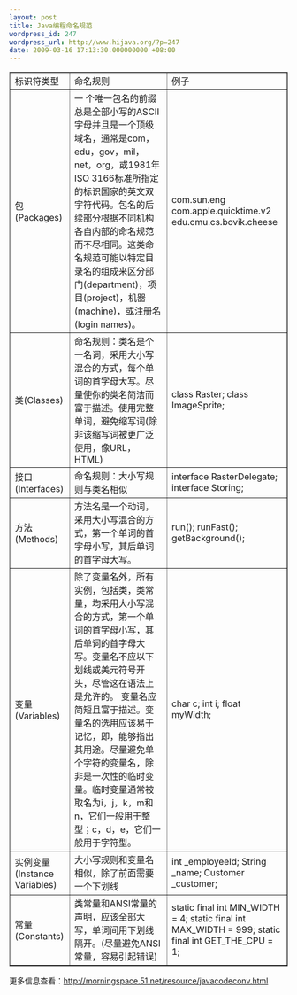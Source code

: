 ```yaml
---
layout: post
title: Java编程命名规范
wordpress_id: 247
wordpress_url: http://www.hijava.org/?p=247
date: 2009-03-16 17:13:30.000000000 +08:00
---
```

<table class="text" border="1">
<tbody>
<tr>
<td>标识符类型</td>
<td>命名规则</td>
<td>例子</td>
</tr>
<tr>
<td>包(Packages)</td>
<td>一 个唯一包名的前缀总是全部小写的ASCII字母并且是一个顶级域名，通常是com，edu，gov，mil，net，org，或1981年ISO 3166标准所指定的标识国家的英文双字符代码。包名的后续部分根据不同机构各自内部的命名规范而不尽相同。这类命名规范可能以特定目录名的组成来区分部 门(department)，项目(project)，机器(machine)，或注册名(login names)。</td>
<td>com.sun.eng
com.apple.quicktime.v2
edu.cmu.cs.bovik.cheese</td>
</tr>
<tr>
<td>类(Classes)</td>
<td>命名规则：类名是个一名词，采用大小写混合的方式，每个单词的首字母大写。尽量使你的类名简洁而富于描述。使用完整单词，避免缩写词(除非该缩写词被更广泛使用，像URL，HTML)</td>
<td>class Raster;
class ImageSprite;</td>
</tr>
<tr>
<td>接口(Interfaces)</td>
<td>命名规则：大小写规则与类名相似</td>
<td>interface RasterDelegate;
interface Storing;</td>
</tr>
<tr>
<td>方法(Methods)</td>
<td>方法名是一个动词，采用大小写混合的方式，第一个单词的首字母小写，其后单词的首字母大写。</td>
<td>run();
runFast();
getBackground();</td>
</tr>
<tr>
<td>变量(Variables)</td>
<td>除了变量名外，所有实例，包括类，类常量，均采用大小写混合的方式，第一个单词的首字母小写，其后单词的首字母大写。变量名不应以下划线或美元符号开头，尽管这在语法上是允许的。
变量名应简短且富于描述。变量名的选用应该易于记忆，即，能够指出其用途。尽量避免单个字符的变量名，除非是一次性的临时变量。临时变量通常被取名为i，j，k，m和n，它们一般用于整型；c，d，e，它们一般用于字符型。</td>
<td>char             c;
int             i;
float             myWidth;</td>
</tr>
<tr>
<td>实例变量(Instance Variables)</td>
<td>大小写规则和变量名相似，除了前面需要一个下划线</td>
<td>int           _employeeId;
String        _name;
Customer     _customer;</td>
</tr>
<tr>
<td>常量(Constants)</td>
<td>类常量和ANSI常量的声明，应该全部大写，单词间用下划线隔开。(尽量避免ANSI常量，容易引起错误)</td>
<td>static final int MIN_WIDTH = 4;
static final int MAX_WIDTH = 999;
static final int GET_THE_CPU = 1;</td>
</tr>
</tbody></table>
更多信息查看：<a href="http://morningspace.51.net/resource/javacodeconv.html" target="_blank">http://morningspace.51.net/resource/javacodeconv.html</a>
